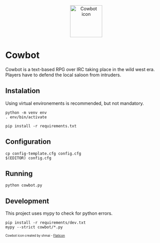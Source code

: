 <div align="center">
  <img alt="Cowbot icon" src="https://github.com/bemug/cowbot/assets/5015627/6c55b1d9-b2eb-464f-861a-4ef1461e8e02" width="100" />
</div>

# Cowbot
Cowbot is a text-based RPG over IRC taking place in the wild west era. Players have to defend the local saloon from intruders.

## Instalation
Using virtual environements is recommended, but not mandatory.
```
python -m venv env
. env/bin/activate
```
```
pip install -r requirements.txt
```

## Configuration
```
cp config-template.cfg config.cfg
$(EDITOR) config.cfg
```

## Running
```
python cowbot.py
```

## Development
This project uses mypy to check for python errors.
```
pip install -r requirements/dev.txt
mypy --strict cowbot/*.py
```

<sub><sup>Cowbot icon created by shmai - <a href="https://www.flaticon.com/authors/shmai" title="shmai on Flaticon">Flaticon</a></sub></sup>
